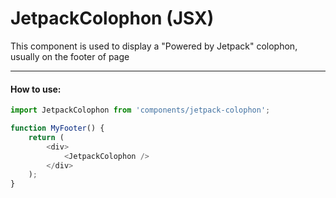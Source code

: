 # JetpackColophon (JSX)

This component is used to display a "Powered by Jetpack" colophon, usually on the footer of page

---

#### How to use:

```js
import JetpackColophon from 'components/jetpack-colophon';

function MyFooter() {
	return (
		<div>
			<JetpackColophon />
		</div>
	);
}
```
